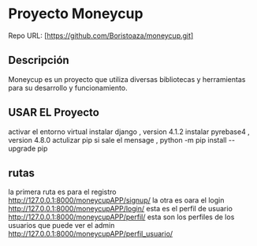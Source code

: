 # Proyecto Moneycup

Repo URL: [https://github.com/Boristoaza/moneycup.git]

## Descripción
Moneycup es un proyecto que utiliza diversas bibliotecas y herramientas para su desarrollo y funcionamiento.

## USAR EL Proyecto 
activar el entorno virtual 
instalar django , version 4.1.2
instalar pyrebase4 , version 4.8.0
actulizar pip si sale el mensage , python -m pip install --upgrade pip

## rutas 
la primera ruta es para el registro
http://127.0.0.1:8000/moneycupAPP/signup/
la otra es oara el login
http://127.0.0.1:8000/moneycupAPP/login/
esta es el perfil de usuario
http://127.0.0.1:8000/moneycupAPP/perfil/
esta son los perfiles de los usuarios que puede ver el admin 
http://127.0.0.1:8000/moneycupAPP/perfil_usuario/


 
